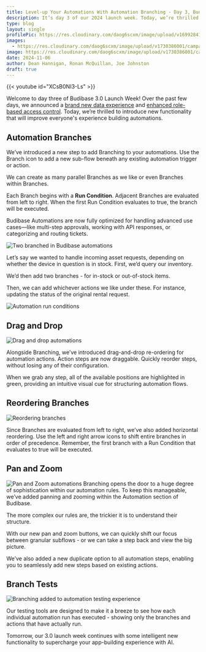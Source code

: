 ```yaml
---
title: Level-up Your Automations With Automation Branching - Day 3, Budibase Launch Week
description: It’s day 3 of our 2024 launch week. Today, we’re thrilled to unveil Automation Branching, empowering you to build sophisticated, automated workflows with ease. 
type: blog
layout: single
profilePic: https://res.cloudinary.com/daog6scxm/image/upload/v1699284176/Branding/Assets/Symbol/RGB/Full%20Colour/bb-symbol-trans_v60zdz.svg
images:
  - https://res.cloudinary.com/daog6scxm/image/upload/v1730386001/campaigns/3.0/day%203/day_3_a1h2jb.png
image: https://res.cloudinary.com/daog6scxm/image/upload/v1730386001/campaigns/3.0/day%203/day_3_a1h2jb.png
date: 2024-11-06
author: Dean Hannigan, Ronan McQuillan, Joe Johnston
draft: true
---
```


{{< youtube id="XCsB0NI3-Ls" >}}

Welcome to day three of Budibase 3.0 Launch Week! Over the past few days, we announced a [brand new data experience](/blog/updates/v3/launchweek/day1) and [enhanced role-based access control](/blog/updates/v3/launchweek/day2). Today, we’re thrilled to introduce new functionality that will improve everyone's experience building automations.

## Automation Branches

We’ve introduced a new step to add Branching to your automations. Use the Branch icon to add a new sub-flow beneath any existing automation trigger or action. 

We can create as many parallel Branches as we like or even Branches within Branches. 

Each Branch begins with a **Run Condition**. Adjacent Branches are evaluated from left to right. When the first Run Condition evaluates to true, the branch will be executed.

Budibase Automations are now fully optimized for handling advanced use cases—like multi-step approvals, working with API responses, or categorizing and routing tickets.

![Two branched in Budibase automations](https://res.cloudinary.com/daog6scxm/image/upload/v1730386001/campaigns/3.0/day%203/branching_djgn0q.webp)

Let’s say we wanted to handle incoming asset requests, depending on whether the device in question is in stock. First, we’d query our inventory. 

We’d then add two branches - for in-stock or out-of-stock items.

Then, we can add whichever actions we like under these. For instance, updating the status of the original rental request.

![Automation run conditions](https://res.cloudinary.com/daog6scxm/image/upload/v1730386002/campaigns/3.0/day%203/branching_condition_bbhyc0.webp)

## Drag and Drop

![Drag and drop automations](https://res.cloudinary.com/daog6scxm/image/upload/v1730386682/campaigns/3.0/day%203/drag_and_drop_lowawo.webp)

Alongside Branching, we’ve introduced drag-and-drop re-ordering for automation actions. Action steps are now draggable. Quickly reorder steps, without losing any of their configuration. 

When we grab any step, all of the available positions are highlighted in green, providing an intuitive visual cue for structuring automation flows.

## Reordering Branches
![Reordering branches](https://res.cloudinary.com/daog6scxm/image/upload/v1730387063/campaigns/3.0/day%203/move-branch_figxtu.webp)

Since Branches are evaluated from left to right, we’ve also added horizontal reordering. Use the left and right arrow icons to shift entire branches in order of precedence. Remember, the first branch with a Run Condition that evaluates to true will be executed.

## Pan and Zoom
![Pan and Zoom automations](https://res.cloudinary.com/daog6scxm/image/upload/v1730387330/campaigns/3.0/day%203/CleanShot_2024-10-31_at_15.08.13_d8kvls.gif)
Branching opens the door to a huge degree of sophistication within our automation rules. To keep this manageable, we’ve added panning and zooming within the Automation section of Budibase.

The more complex our rules are, the trickier it is to understand their structure.

With our new pan and zoom buttons, we can quickly shift our focus between granular subflows - or we can take a step back and view the big picture.

We’ve also added a new duplicate option to all automation steps, enabling you to seamlessly add new steps based on existing actions.

## Branch Tests

![Branching added to automation testing experience](https://res.cloudinary.com/daog6scxm/image/upload/v1730387928/campaigns/3.0/day%203/test_ufzu87.webp)

Our testing tools are designed to make it a breeze to see how each individual automation run has executed - showing only the branches and actions that have actually run. 

Tomorrow, our 3.0 launch week continues with some intelligent new functionality to supercharge your app-building experience with AI.